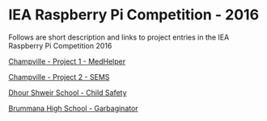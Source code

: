 # IEA Raspberry Pi Competition - 2016

Follows are short description and links to project entries in the IEA Raspberry Pi Competition 2016

[Champville - Project 1 - MedHelper](https://github.com/Competitions-Champville/MedHelper)

[Champville - Project 2 - SEMS](https://github.com/Competitions-Champville/SEMS)

[Dhour Shweir School - Child Safety](https://github.com/DhourShweirSchool/Child-Safety---Pi)

[Brummana High School - Garbaginator](https://github.com/Christinanakhle/Garbaginator)
